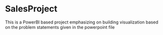 # SalesProject
This is a PowerBI based project emphasizing on building visualization based on the problem statements given in the powerpoint file
